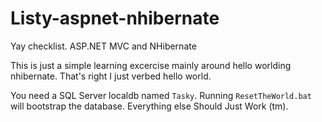 Listy-aspnet-nhibernate
=======================

Yay checklist. ASP.NET MVC and NHibernate

This is just a simple learning excercise mainly around hello worlding nhibernate. That's right I just verbed hello world.

You need a SQL Server localdb named `Tasky`. Running `ResetTheWorld.bat` will bootstrap the database. Everything else Should Just Work (tm).



